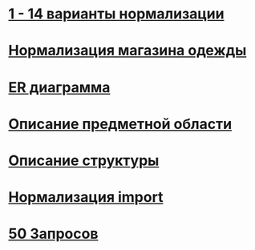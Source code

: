 # [1 - 14 варианты нормализации](https://docs.yandex.ru/docs/view?url=ya-disk%3A%2F%2F%2Fdisk%2F14.09%20про%2FШамиев%2F14%20Вариантов.pdf&name=14%20Вариантов.pdf&uid=1735612068&nosw=1)
# [Нормализация магазина одежды](https://disk.yandex.ru/edit/disk/disk%2F14.09%20про%2FШамиев%2FНормализация%20магазина%20одежды.xlsx?sk=ya008284143c71b3814c5ccca3d90a671)
# [ER диаграмма](https://disk.yandex.ru/client/disk/14.09%20про/Шамиев?idApp=client&dialog=slider&idDialog=%2Fdisk%2F14.09%20про%2FШамиев%2Fизображение_2024-09-27_145743815.png)
# [Описание предметной области](https://docs.yandex.ru/docs/view?url=ya-disk%3A%2F%2F%2Fdisk%2F14.09%20про%2FШамиев%2FШамиев%20П-2.pdf&name=Шамиев%20П-2.pdf&uid=1735612068)
# [Описание структуры](https://docs.yandex.ru/docs/view?url=ya-disk%3A%2F%2F%2Fdisk%2F14.09%20про%2FШамиев%2FТаблица%201%20-.pdf&name=Таблица%201%20-.pdf&uid=1735612068)
# [Нормализация import](https://docs.yandex.ru/docs/view?url=ya-disk%3A%2F%2F%2Fdisk%2F14.09%20про%2FШамиев%2Fнормализация%20импорт.pdf&name=нормализация%20импорт.pdf&uid=1735612068&nosw=1)
# [50 Запросов](https://github.com/Atbtako/OPBDuksivt/blob/main/41)
